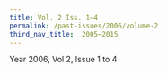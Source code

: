 ```yaml
---
title: Vol. 2 Iss. 1–4
permalink: /past-issues/2006/volume-2
third_nav_title:  2005–2015
---
```


Year 2006, Vol 2, Issue 1 to 4
